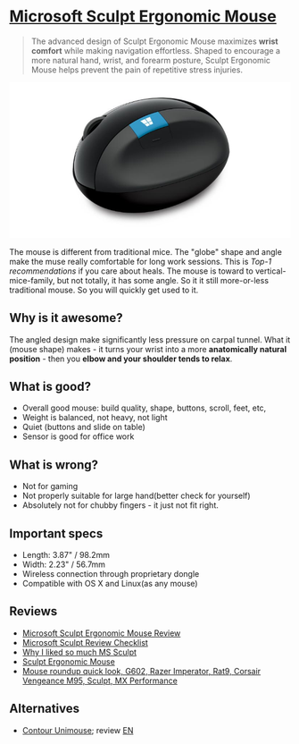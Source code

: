 # [Microsoft Sculpt Ergonomic Mouse](https://www.microsoft.com/accessories/en-us/products/mice/sculpt-ergonomic-mouse/l6v-00001)

> The advanced design of Sculpt Ergonomic Mouse maximizes **wrist comfort** while making navigation effortless. Shaped to encourage a more natural hand, wrist, and forearm posture, Sculpt Ergonomic Mouse helps prevent the pain of repetitive stress injuries.

![img](sculpt_ergonomic_mouse.jpg?style=centerme)

The mouse is different from traditional mice. The "globe" shape and angle make the muse really comfortable for long work sessions.
This is *Top-1 recommendations* if you care about heals. The mouse is toward to vertical-mice-family, but not totally, it has some angle. So it it still more-or-less traditional mouse. So you will quickly get used to it.

## Why is it awesome?
The angled design make significantly less pressure on carpal tunnel. What it (mouse shape) makes - it turns your wrist into a more **anatomically natural position** - then you **elbow and your shoulder tends to relax**.

## What is good?
- Overall good mouse: build quality, shape, buttons, scroll, feet, etc,
- Weight is balanced, not heavy, not light
- Quiet (buttons and slide on table)
- Sensor is good for office work


## What is wrong?
- Not for gaming
- Not properly suitable for large hand(better check for yourself)
- Absolutely not for chubby fingers - it just not fit right.

## Important specs
- Length: 3.87" / 98.2mm
- Width: 2.23" / 56.7mm
- Wireless connection through proprietary dongle
- Compatible with OS X and Linux(as any mouse)

## Reviews
- [Microsoft Sculpt Ergonomic Mouse Review](https://youtu.be/B5sc15MbFCo)
- [Microsoft Sculpt Review Checklist](https://youtu.be/7C4hVe9TKOg)
- [Why I liked so much MS Sculpt](https://youtu.be/ROmLHbetfMQ)
- [Sculpt Ergonomic Mouse](https://youtu.be/92cZ-kXVIME)
- [Mouse roundup quick look, G602, Razer Imperator, Rat9, Corsair Vengeance M95, Sculpt, MX Performance](https://youtu.be/v_DBRn8XG7I)

## Alternatives
- [Contour Unimouse](https://www.contourdesign.com/product/unimouse/); review [EN](https://youtu.be/IYagiux_rzU)
